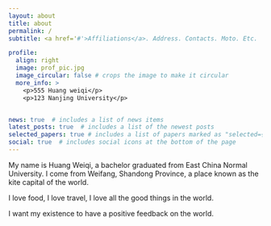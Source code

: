 ```yaml
---
layout: about
title: about
permalink: /
subtitle: <a href='#'>Affiliations</a>. Address. Contacts. Moto. Etc.

profile:
  align: right
  image: prof_pic.jpg
  image_circular: false # crops the image to make it circular
  more_info: >
    <p>555 Huang weiqi</p>
    <p>123 Nanjing University</p>


news: true  # includes a list of news items
latest_posts: true  # includes a list of the newest posts
selected_papers: true # includes a list of papers marked as "selected={true}"
social: true  # includes social icons at the bottom of the page
---
```


My name is Huang Weiqi, a bachelor graduated from East China Normal University. I come from Weifang, Shandong Province, a place known as the kite capital of the world.

I love food, I love travel, I love all the good things in the world.

I want my existence to have a positive feedback on the world.
